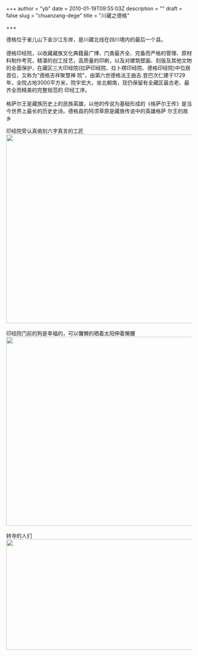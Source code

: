 +++
author = "yb"
date = 2010-01-19T09:55:03Z
description = ""
draft = false
slug = "chuanzang-dege"
title = "川藏之德格"

+++


德格位于雀儿山下金沙江东岸，是川藏北线在四川境内的最后一个县。<br><br>德格印经院，以收藏藏族文化典籍最广博、门类最齐全、完备而严格的管理、原材料制作考究，精湛的创工技艺，高质量的印刷，以及对建筑壁画、刻版及其他文物的全面保护，在藏区三大印经院(拉萨印经院、拉卜楞印经院、德格印经院)中位居首位，又称为"德格吉祥聚慧禅 院"，由第六世德格法王曲吉.登巴次仁建于1729年，全院占地3000平方米，院宇宏大，坐北朝南，现仍保留有全藏区最古老、最齐全而精美的完整规范的 印经工序。<br><br>格萨尔王是藏族历史上的民族英雄，以他的传说为基础形成的《格萨尔王传》是当今世界上最长的历史史诗。德格县的阿须草原是藏族传说中的英雄格萨 尔王的故乡<br><!-- more -->

<!--more-->
印经院旁认真凿刻六字真言的工匠<br><img class="yui-img" alt="" style="width: 512px;" src="http://i773.photobucket.com/albums/yy16/yongbin0/ChuanZang2009/img_1772.jpg"><img class="zemanta-pixie-img  yui-img" alt="" src="http://img.zemanta.com/pixy.gif?x-id=7672ff19-b81a-8671-9c93-647db33f24bf"><br><br>
印经院门前的狗是幸福的，可以慵懒的晒着太阳伸着懒腰<br><img class="yui-img" alt="" style="width: 512px;" src="http://i773.photobucket.com/albums/yy16/yongbin0/ChuanZang2009/img_1800.jpg"><br><br>转寺的人们<br><img class="yui-img" alt="" style="height: 300px; width: 512px;" src="http://i773.photobucket.com/albums/yy16/yongbin0/ChuanZang2009/img_1655.jpg" align=""> <br><br>

